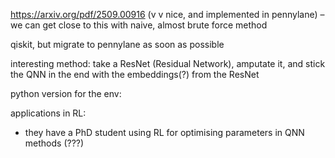 https://arxiv.org/pdf/2509.00916 (v v nice, and implemented in pennylane) – we can get close to this with naive, almost brute force method

qiskit, but migrate to pennylane as soon as possible

interesting method: take a ResNet (Residual Network), amputate it, and stick the QNN in the end with the embeddings(?) from the ResNet

python version for the env: 

applications in RL:
- they have a PhD student using RL for optimising parameters in QNN methods (???)
